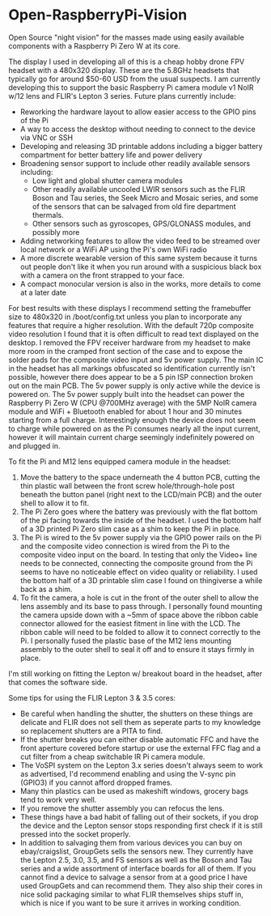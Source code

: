 # Open-RaspberryPi-Vision
Open Source "night vision" for the masses made using easily available components with a Raspberry Pi Zero W at its core.

The display I used in developing all of this is a cheap hobby drone FPV headset with a 480x320 display. These are the 5.8GHz headsets that typically go for around $50-60 USD from the usual suspects. I am currently developing this to support the basic Raspberry Pi camera module v1 NoIR w/12 lens and FLIR's Lepton 3 series. Future plans currently include:
- Reworking the hardware layout to allow easier access to the GPIO pins of the Pi
- A way to access the desktop without needing to connect to the device via VNC or SSH
- Developing and releasing 3D printable addons including a bigger battery compartment for better battery life and power delivery
- Broadening sensor support to include other readily available sensors including:
  - Low light and global shutter camera modules
  - Other readily available uncooled LWIR sensors such as the FLIR Boson and Tau series, the Seek Micro and Mosaic series, and some of the sensors that can be salvaged from old fire department thermals.
  - Other sensors such as gyroscopes, GPS/GLONASS modules, and possibly more
- Adding networking features to allow the video feed to be streamed over local network or a WiFi AP using the Pi's own WiFi radio
- A more discrete wearable version of this same system because it turns out people don't like it when you run around with a suspicious black box with a camera on the front strapped to your face.
- A compact monocular version is also in the works, more details to come at a later date

For best results with these displays I recommend setting the framebuffer size to 480x320 in /boot/config.txt unless you plan to incorporate any features that require a higher resolution. With the default 720p composite video resolution I found that it is often difficult to read text displayed on the desktop. I removed the FPV receiver hardware from my headset to make more room in the cramped front section of the case and to expose the solder pads for the composite video input and 5v power supply.
The main IC in the headset has all markings obfuscated so identification currently isn't possible, however there does appear to be a 5 pin ISP connection broken out on the main PCB. The 5v power supply is only active while the device is powered on.
The 5v power supply built into the headset can power the Raspberry Pi Zero W (CPU @700MHz average) with the 5MP NoIR camera module and WiFi + Bluetooth enabled for about 1 hour and 30 minutes starting from a full charge. Interestingly enough the device does not seem to charge while powered on as the Pi consumes nearly all the input current, however it will maintain current charge seemingly indefinitely powered on and plugged in.

To fit the Pi and M12 lens equipped camera module in the headset:
1. Move the battery to the space underneath the 4 button PCB, cutting the thin plastic wall between the front screw hole/through-hole post beneath the button panel (right next to the LCD/main PCB) and the outer shell to allow it to fit.
2. The Pi Zero goes where the battery was previously with the flat bottom of the pi facing towards the inside of the headset. I used the bottom half of a 3D printed Pi Zero slim case as a shim to keep the Pi in place.
3. The Pi is wired to the 5v power supply via the GPIO power rails on the Pi and the composite video connection is wired from the Pi to the composite video input on the board. In testing that only the Video+ line needs to be connected, connecting the composite ground from the Pi seems to have no noticeable effect on video quality or reliability. I used the bottom half of a 3D printable slim case I found on thingiverse a while back as a shim.
4. To fit the camera, a hole is cut in the front of the outer shell to allow the lens assembly and its base to pass through. I personally found mounting the camera upside down with a ~5mm of space above the ribbon cable connector allowed for the easiest fitment in line with the LCD. The ribbon cable will need to be folded to allow it to connect correctly to the Pi. I personally fused the plastic base of the M12 lens mounting assembly to the outer shell to seal it off and to ensure it stays firmly in place.

I'm still working on fitting the Lepton w/ breakout board in the headset, after that comes the software side.

Some tips for using the FLIR Lepton 3 & 3.5 cores:
- Be careful when handling the shutter, the shutters on these things are delicate and FLIR does not sell them as seperate parts to my knowledge so replacement shutters are a PITA to find.
- If the shutter breaks you can either disable automatic FFC and have the front aperture covered before startup or use the external FFC flag and a cut filter from a cheap switchable IR Pi camera module.
- The VoSPI system on the Lepton 3.x series doesn't always seem to work as advertised, I'd recommend enabling and using the V-sync pin (GPIO3) if you cannot afford dropped frames.
- Many thin plastics can be used as makeshift windows, grocery bags tend to work very well.
- If you remove the shutter assembly you can refocus the lens.
- These things have a bad habit of falling out of their sockets, if you drop the device and the Lepton sensor stops responding first check if it is still pressed into the socket properly.
- In addition to salvaging them from various devices you can buy on ebay/craigslist, GroupGets sells the sensors new. They currently have the Lepton 2.5, 3.0, 3.5, and FS sensors as well as the Boson and Tau series and a wide assortment of interface boards for all of them. If you cannot find a device to salvage a sensor from at a good price I have used GroupGets and can recommend them. They also ship their cores in nice solid packaging similar to what FLIR themselves ships stuff in, which is nice if you want to be sure it arrives in working condition.

